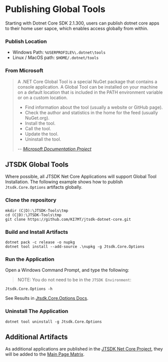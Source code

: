 # Publishing Global Tools

Starting with Dotnet Core SDK 2.1.300, users can publish dotnet core apps to
their home user sapce, which enables access globally from within.

### Publish Location

- Windows Path: `%USERPROFILE%\.dotnet\tools`
- Linux / MacOS path: `$HOME/.dotnet/tools`

### From Microsoft

> A .NET Core Global Tool is a special NuGet package that contains a console
> application. A Global Tool can be installed on your machine on a default
> location that is included in the PATH environment variable or on a custom
> location.
>
> - Find information about the tool (usually a website or GitHub page).
> - Check the author and statistics in the home for the feed (usually NuGet.org).
> - Install the tool.
> - Call the tool.
> - Update the tool.
> - Uninstall the tool.
>
> -- <cite>[Microsoft Documentation Project](https://docs.microsoft.com/en-us/dotnet/core/tools/global-tools)</cite>

## JTSDK Global Tools

Where possible, all JTSDK Net Core Applications will support Global Tool
Installation. The following example shows how to publish `Jtsdk.Core.Options`
artifacts globally.

### Clone the repository

``` shell
mkdir (C|D):\JTSDK-Tools\tmp
cd (C|D):\JTSDK-Tools\tmp
git clone https://github.com/KI7MT/jtsdk-dotnet-core.git
```

### Build and Install Artifacts

``` shell
dotnet pack -c release -o nupkg
dotnet tool install --add-source .\nupkg -g Jtsdk.Core.Options
```

### Run the Application

Open a Windows Command Prompt, and type the following:

>NOTE: You do not need to be in the `JTSDK Environment`:

``` shell
Jtsdk.Core.Options -h
```

See Results in [Jtsdk.Core.Options Docs](https://github.com/KI7MT/jtsdk-dotnet-core/blob/master/docs/tools/jtsdk.core.options.md#usage).

### Uninstall The Application

``` shell
dotnet tool uninstall -g Jtsdk.Core.Options
```

## Additional Artifacts

As additional applications are published in the [JTSDK Net Core Project](https://github.com/KI7MT/jtsdk-dotnet-core), they will be added to the [Main Page Matrix](https://github.com/KI7MT/jtsdk-dotnet-core#global-tool-matrix).
